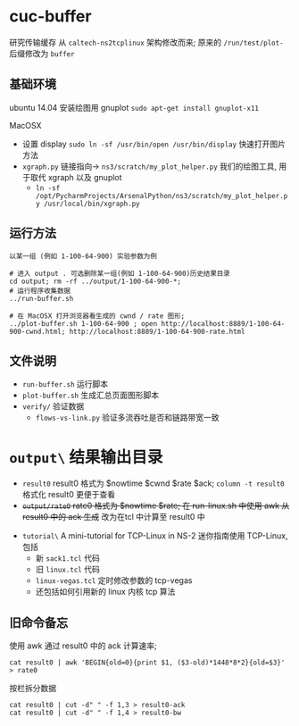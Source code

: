 # cuc-buffer 

研究传输缓存 从 `caltech-ns2tcplinux` 架构修改而来; 原来的 `/run/test/plot-` 后缀修改为 `buffer`

## 基础环境

ubuntu 14.04 安装绘图用 gnuplot `sudo apt-get install gnuplot-x11`

MacOSX
* 设置 display `sudo ln -sf /usr/bin/open /usr/bin/display` 快速打开图片方法
* `xgraph.py` 链接指向-> `ns3/scratch/my_plot_helper.py` 我们的绘图工具, 用于取代 xgraph 以及 gnuplot
  - `ln -sf /opt/PycharmProjects/ArsenalPython/ns3/scratch/my_plot_helper.py /usr/local/bin/xgraph.py `

## 运行方法

```
以某一组 (例如 1-100-64-900) 实验参数为例

# 进入 output . 可选删除某一组(例如 1-100-64-900)历史结果目录
cd output; rm -rf ../output/1-100-64-900-*;
# 运行程序收集数据
../run-buffer.sh

# 在 MacOSX 打开浏览器看生成的 cwnd / rate 图形;
../plot-buffer.sh 1-100-64-900 ; open http://localhost:8889/1-100-64-900-cwnd.html; http://localhost:8889/1-100-64-900-rate.html
```  

## 文件说明

* `run-buffer.sh` 运行脚本 
* `plot-buffer.sh` 生成汇总页面图形脚本 
* `verify/` 验证数据
  - `flows-vs-link.py` 验证多流吞吐是否和链路带宽一致 
# `output\` 结果输出目录
  - `result0` result0 格式为 $nowtime $cwnd $rate $ack; `column -t result0` 格式化 result0 更便于查看 
  - ~~`output/rate0` rate0 格式为 $nowtime $rate; 在 run-linux.sh 中使用 awk 从 result0 中的 ack 生成~~ 改为在tcl 中计算至 result0 中

* `tutorial\` A mini-tutorial for TCP-Linux in NS-2 迷你指南使用 TCP-Linux, 包括
    - 新 `sack1.tcl` 代码
    - 旧 `linux.tcl` 代码
    - `linux-vegas.tcl` 定时修改参数的 tcp-vegas
    - 还包括如何引用新的 linux 内核 tcp 算法
    
    
## 旧命令备忘
使用 awk 通过 result0 中的 ack 计算速率; 
```
cat result0 | awk 'BEGIN{old=0}{print $1, ($3-old)*1448*8*2}{old=$3}' > rate0
```



按栏拆分数据
```
cat result0 | cut -d" " -f 1,3 > result0-ack
cat result0 | cut -d" " -f 1,4 > result0-bw
```
